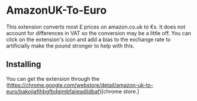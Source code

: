 # AmazonUK-To-Euro
This extension converts most &pound; prices on amazon.co.uk to &euro;s. It does not account for differences in VAT
so the conversion may be a little off. You can click on the extension's icon and add a bias to the exchange rate
to artificially make the pound stronger to help with this. 

## Installing

You can get the extension through the (https://chrome.google.com/webstore/detail/amazon-uk-to-euro/bakojiafihbgfbdgimbfaiieadildbaf)[chrome store.]

